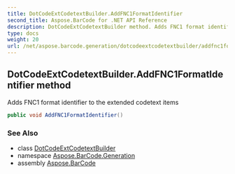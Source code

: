 ```yaml
---
title: DotCodeExtCodetextBuilder.AddFNC1FormatIdentifier
second_title: Aspose.BarCode for .NET API Reference
description: DotCodeExtCodetextBuilder method. Adds FNC1 format identifier to the extended codetext items
type: docs
weight: 20
url: /net/aspose.barcode.generation/dotcodeextcodetextbuilder/addfnc1formatidentifier/
---
```

## DotCodeExtCodetextBuilder.AddFNC1FormatIdentifier method

Adds FNC1 format identifier to the extended codetext items

```csharp
public void AddFNC1FormatIdentifier()
```

### See Also

* class [DotCodeExtCodetextBuilder](../)
* namespace [Aspose.BarCode.Generation](../../dotcodeextcodetextbuilder/)
* assembly [Aspose.BarCode](../../../)


